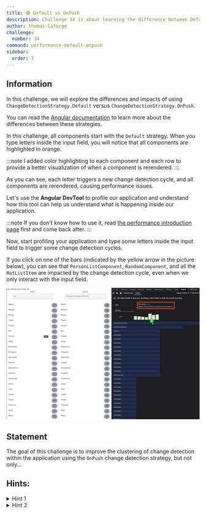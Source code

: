 ```yaml
---
title: 🟢 Default vs OnPush
description: Challenge 34 is about learning the difference between Default and OnPush Change Detection Strategy.
author: thomas-laforge
challenge:
  number: 34
command: performance-default-onpush
sidebar:
  order: 7
---
```


## Information

In this challenge, we will explore the differences and impacts of using `ChangeDetectionStrategy.Default` versus `ChangeDetectionStrategy.OnPush`.

You can read the [Angular documentation](https://angular.io/guide/change-detection-skipping-subtrees) to learn more about the differences between these strategies.

In this challenge, all components start with the `Default` strategy. When you type letters inside the input field, you will notice that all components are highlighted in orange.

:::note
I added color highlighting to each component and each row to provide a better visualization of when a component is rerendered.
:::

As you can see, each letter triggers a new change detection cycle, and all components are rerendered, causing performance issues.

Let's use the <b>Angular DevTool</b> to profile our application and understand how this tool can help us understand what is happening inside our application.

:::note
If you don't know how to use it, read [the performance introduction page](/challenges/performance/) first and come back after.
:::

Now, start profiling your application and type some letters inside the input field to trigger some change detection cycles.

If you click on one of the bars (indicated by the yellow arrow in the picture below), you can see that `PersonListComponent`, `RandomComponent`, and all the `MatListItem` are impacted by the change detection cycle, even when we only interact with the input field.

![profiler record](../../../../assets/performance/34/profiler-record.png 'Profiler Record')

## Statement

The goal of this challenge is to improve the clustering of change detection within the application using the `OnPush` change detection strategy, but not only...

## Hints:

<details>
  <summary>Hint 1</summary>

Use `ChangeDetectionStrategy.OnPush` but this will not be enough.

</details>

<details>
  <summary>Hint 2</summary>

Create smaller components to better separate the input field from the list.

</details>

